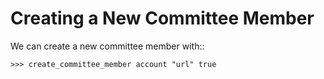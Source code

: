 Creating a New Committee Member
===============================

We can create a new committee member with::

    >>> create_committee_member account "url" true
